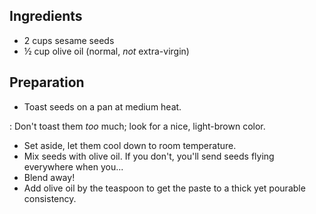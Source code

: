 Ingredients
-----------

-   2 cups sesame seeds
-   ½ cup olive oil (normal, *not* extra-virgin)

Preparation
-----------

-   Toast seeds on a pan at medium heat.

:   Don't toast them *too* much; look for a nice, light-brown color.

-   Set aside, let them cool down to room temperature.
-   Mix seeds with olive oil. If you don't, you'll send seeds flying
    everywhere when you...
-   Blend away!
-   Add olive oil by the teaspoon to get the paste to a thick yet
    pourable consistency.
